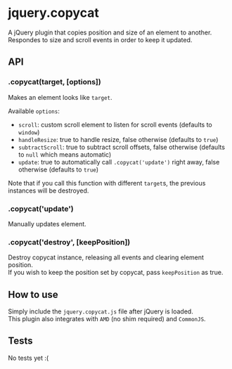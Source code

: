 # jquery.copycat

A jQuery plugin that copies position and size of an element to another.   
Respondes to size and scroll events in order to keep it updated.


## API

### .copycat(target, [options])

Makes an element looks like `target`.

Available `options`:

- `scroll`: custom scroll element to listen for scroll events (defaults to `window`)
- `handleResize`: true to handle resize, false otherwise (defaults to `true`)
- `subtractScroll`: true to subtract scroll offsets, false otherwise (defaults to `null` which means automatic)
- `update`: true to automatically call `.copycat('update')` right away, false otherwise (defaults to `true`)

Note that if you call this function with different `target`s, the previous instances will be destroyed.


### .copycat('update')

Manually updates element.


### .copycat('destroy', [keepPosition])

Destroy copycat instance, releasing all events and clearing element position.   
If you wish to keep the position set by copycat, pass `keepPosition` as true.


## How to use

Simply include the `jquery.copycat.js` file after jQuery is loaded.   
This plugin also integrates with `AMD` (no shim required) and `CommonJS`.


## Tests

No tests yet :(
